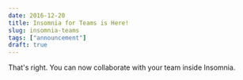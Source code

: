 ```yaml
---
date: 2016-12-20
title: Insomnia for Teams is Here!
slug: insomnia-teams
tags: ["announcement"]
draft: true
---
```


That's right. You can now collaborate with your team inside Insomnia.

